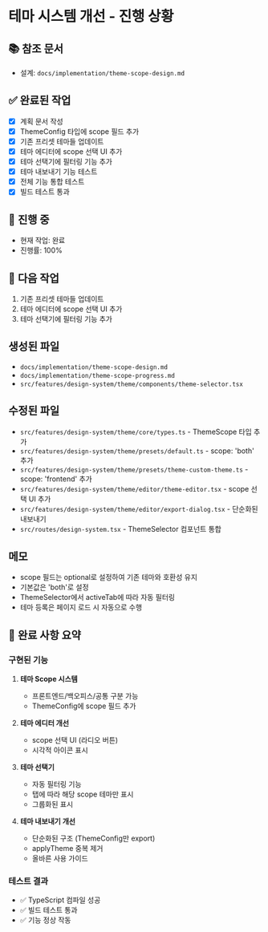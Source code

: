 # 테마 시스템 개선 - 진행 상황

## 📚 참조 문서
- 설계: `docs/implementation/theme-scope-design.md`

## ✅ 완료된 작업
- [x] 계획 문서 작성
- [x] ThemeConfig 타입에 scope 필드 추가
- [x] 기존 프리셋 테마들 업데이트
- [x] 테마 에디터에 scope 선택 UI 추가
- [x] 테마 선택기에 필터링 기능 추가
- [x] 테마 내보내기 기능 테스트
- [x] 전체 기능 통합 테스트
- [x] 빌드 테스트 통과

## 🔄 진행 중
- 현재 작업: 완료
- 진행률: 100%

## 📝 다음 작업
1. 기존 프리셋 테마들 업데이트
2. 테마 에디터에 scope 선택 UI 추가
3. 테마 선택기에 필터링 기능 추가

## 생성된 파일
- `docs/implementation/theme-scope-design.md`
- `docs/implementation/theme-scope-progress.md`
- `src/features/design-system/theme/components/theme-selector.tsx`

## 수정된 파일
- `src/features/design-system/theme/core/types.ts` - ThemeScope 타입 추가
- `src/features/design-system/theme/presets/default.ts` - scope: 'both' 추가
- `src/features/design-system/theme/presets/theme-custom-theme.ts` - scope: 'frontend' 추가
- `src/features/design-system/theme/editor/theme-editor.tsx` - scope 선택 UI 추가
- `src/features/design-system/theme/editor/export-dialog.tsx` - 단순화된 내보내기
- `src/routes/design-system.tsx` - ThemeSelector 컴포넌트 통합

## 메모
- scope 필드는 optional로 설정하여 기존 테마와 호환성 유지
- 기본값은 'both'로 설정
- ThemeSelector에서 activeTab에 따라 자동 필터링
- 테마 등록은 페이지 로드 시 자동으로 수행

## 🎉 완료 사항 요약

### 구현된 기능
1. **테마 Scope 시스템**
   - 프론트엔드/백오피스/공통 구분 가능
   - ThemeConfig에 scope 필드 추가

2. **테마 에디터 개선**
   - scope 선택 UI (라디오 버튼)
   - 시각적 아이콘 표시

3. **테마 선택기**
   - 자동 필터링 기능
   - 탭에 따라 해당 scope 테마만 표시
   - 그룹화된 표시

4. **테마 내보내기 개선**
   - 단순화된 구조 (ThemeConfig만 export)
   - applyTheme 중복 제거
   - 올바른 사용 가이드

### 테스트 결과
- ✅ TypeScript 컴파일 성공
- ✅ 빌드 테스트 통과
- ✅ 기능 정상 작동